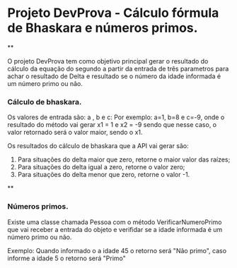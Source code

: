 # Projeto DevProva - Cálculo fórmula de Bhaskara e números primos. 

**

O projeto DevProva tem como objetivo principal gerar o resultado do cálculo da equação do segundo a partir da entrada de três parametros para achar o resultado de Delta e resultado se o número da idade informada é um número primo ou não. 

### Cálculo de bhaskara.

Os valores de entrada são: a , b e c: Por exemplo:  a=1, b=8 e c=-9, onde o resultado do método vai gerar x1 = 1 e x2 = -9 sendo que nesse caso, o valor retornado será o valor maior, sendo o x1. 

Os resultados do cálculo de bhaskara que a API vai gerar são: 

1. Para situações do delta maior que zero, retorne o maior valor das raízes;
2. Para situações do delta igual a zero, retorne o valor zero;
3. Para situações do delta menor que zero, retorne o valor -1.

**

### Números primos.

Existe uma classe chamada Pessoa com o método VerificarNumeroPrimo que vai receber a entrada do objeto e verifidar se a idade informada é um número primo ou não. 

Exemplo: Quando informado o a idade 45 o retorno será "Não primo", caso informe a idade 5 o retorno será "Primo"


